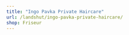 ```yaml
---
title: "Ingo Pavka Private Haircare"
url: /landshut/ingo-pavka-private-haircare/
shop: Friseur
---
```

